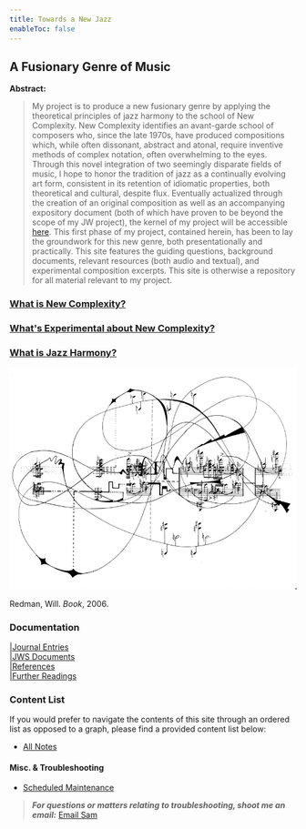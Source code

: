 ```yaml
---
title: Towards a New Jazz
enableToc: false
---
```


## A Fusionary Genre of Music
**Abstract:**
> My project is to produce a new fusionary genre by applying the theoretical principles of jazz harmony to the school of New Complexity. New Complexity identifies an avant-garde school of composers who, since the late 1970s, have produced compositions which, while often dissonant, abstract and atonal, require inventive methods of complex notation, often overwhelming to the eyes. Through this novel integration of two seemingly disparate fields of music, I hope to honor the tradition of jazz as a continually evolving art form, consistent in its retention of idiomatic properties, both theoretical and cultural, despite flux. Eventually actualized through the creation of an original composition as well as an accompanying expository document (both of which have proven to be beyond the scope of my JW project), the kernel of my project will be accessible [here](/notes/vault/project-kernel.md). This first phase of my project, contained herein, has been to lay the groundwork for this new genre, both presentationally and practically. This site features the guiding questions, background documents, relevant resources (both audio and textual), and experimental composition excerpts. This site is otherwise a repository for all material relevant to my project. 

### [What is New Complexity?](/notes/vault/what-is-new-complexity.md)

### [What's Experimental about New Complexity?](/notes/vault/whats-experimental-about-new-complexity.md)

### [What is Jazz Harmony?](/notes/vault/what-is-jazz-harmony.md)

![complexity](notes/images/complexity.png)

Redman, Will. _Book_, 2006. 

### Documentation

[|Journal Entries](/notes/vault/entries.md)  
[|JWS Documents](/notes/vault/jws-documents.md)  
[|References](/notes/vault/references.md)  
[|Further Readings](/notes/vault/further-readings.md)

### Content List

If you would prefer to navigate the contents of this site through an ordered list as opposed to a graph, please find a provided content list below:

- [All Notes](/notes)

#### Misc. & Troubleshooting

- [Scheduled Maintenance](/notes/vault/maintenance.md)

<script src="https://apps.elfsight.com/p/platform.js" defer></script>
<div class="elfsight-app-3bb82b1e-8984-4f72-9a94-b0d13f1a6a0a"></div>

> __*For questions or matters relating to troubleshooting, shoot me an email:*__ [Email Sam](https://mail.google.com/mail/?view=cm&to=sammeltzerthometz@gmail.com)




